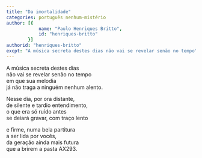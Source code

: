 ```yaml
---
title: "Da imortalidade"
categories: português nenhum-mistério
author: [{
			name: "Paulo Henriques Britto",
			id: "henriques-britto"
		}]
authorid: "henriques-britto"
excpt: "A música secreta destes dias não vai se revelar senão no tempo"
---
```



A música secreta destes dias \
não vai se revelar senão no tempo \
em que sua melodia \
já não traga a ninguém nenhum alento.

Nesse dia, por ora distante, \
de silente e tardio entendimento, \
o que era só ruído antes \
se deiará gravar, com traço lento

e firme, numa bela partitura \
a ser lida por vocês, \
da geração ainda mais futura \
que a brirem a pasta AX293.
